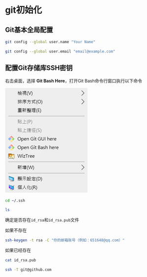 # git初始化

## Git基本全局配置

```bash title="配置用户名"
git config --global user.name "Your Name"
```

```bash title="配置邮箱"
git config --global user.email "email@example.com"
```

## 配置Git存储库SSH密钥

右击桌面，选择 **Git Bash Here**，打开Git Bash命令行窗口执行以下命令

![](/assets/image/cloud-native/git-menu.png)

```bash title="进入ssh目录"
cd ~/.ssh
```

```bash title="列出ssh目录下的文件"
ls
```

确定是否存在`id_rsa`和`id_rsa.pub`文件

如果不存在

```bash title="创建SSH密钥"
ssh-keygen -t rsa -C "你的邮箱账号（例如：651648@qq.com）"
```

如果已经存在

```bash title="查看SSH密钥"
cat id_rsa.pub
```

```bash title="测试是否配置成功"
ssh -T git@github.com
```
